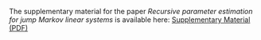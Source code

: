 The supplementary material for the paper  *Recursive parameter estimation for jump Markov linear systems* is available here: [Supplementary Material (PDF)](./Supplementary%20material%20for_%20Recursive%20parameter%20estimation%20for%20jump%20Markov%20linear%20systems.pdf)
